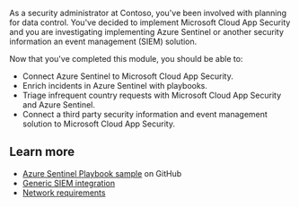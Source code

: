 As a security administrator at Contoso, you've been involved with planning for data control. You've decided to implement Microsoft Cloud App Security and you are investigating implementing Azure Sentinel or another security information an event management (SIEM) solution.

Now that you've completed this module, you should be able to:

- Connect Azure Sentinel to Microsoft Cloud App Security.
- Enrich incidents in Azure Sentinel with playbooks.
- Triage infrequent country requests with Microsoft Cloud App Security and Azure Sentinel.
- Connect a third party security information and event management solution to Microsoft Cloud App Security.

## Learn more

- [Azure Sentinel Playbook sample](https://github.com/Sebmolendijk/ARMLogicApps/tree/master/EntitiesEnrichment) on GitHub
- [Generic SIEM integration](https://docs.microsoft.com/cloud-app-security/siem)
- [Network requirements](https://docs.microsoft.com/cloud-app-security/network-requirements)
